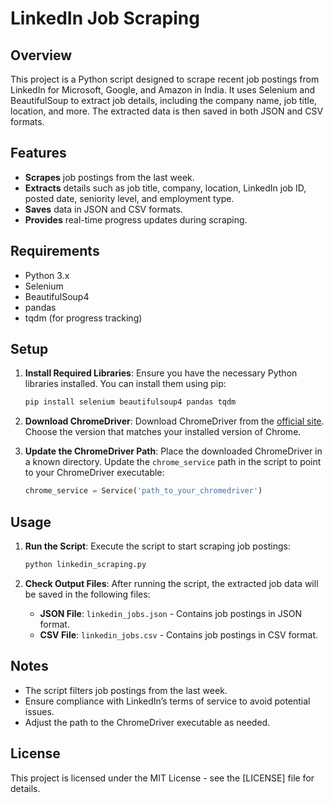 # LinkedIn Job Scraping

## Overview

This project is a Python script designed to scrape recent job postings from LinkedIn for Microsoft, Google, and Amazon in India. It uses Selenium and BeautifulSoup to extract job details, including the company name, job title, location, and more. The extracted data is then saved in both JSON and CSV formats.

## Features

- **Scrapes** job postings from the last week.
- **Extracts** details such as job title, company, location, LinkedIn job ID, posted date, seniority level, and employment type.
- **Saves** data in JSON and CSV formats.
- **Provides** real-time progress updates during scraping.

## Requirements

- Python 3.x
- Selenium
- BeautifulSoup4
- pandas
- tqdm (for progress tracking)

## Setup

1. **Install Required Libraries**:
    Ensure you have the necessary Python libraries installed. You can install them using pip:
    ```bash
    pip install selenium beautifulsoup4 pandas tqdm
    ```

2. **Download ChromeDriver**:
    Download ChromeDriver from the [official site](https://sites.google.com/chromium.org/driver/). Choose the version that matches your installed version of Chrome.

3. **Update the ChromeDriver Path**:
    Place the downloaded ChromeDriver in a known directory. Update the `chrome_service` path in the script to point to your ChromeDriver executable:
    ```python
    chrome_service = Service('path_to_your_chromedriver')
    ```

## Usage

1. **Run the Script**:
    Execute the script to start scraping job postings:
    ```bash
    python linkedin_scraping.py
    ```

2. **Check Output Files**:
    After running the script, the extracted job data will be saved in the following files:
    - **JSON File**: `linkedin_jobs.json` - Contains job postings in JSON format.
    - **CSV File**: `linkedin_jobs.csv` - Contains job postings in CSV format.

## Notes

- The script filters job postings from the last week.
- Ensure compliance with LinkedIn’s terms of service to avoid potential issues.
- Adjust the path to the ChromeDriver executable as needed.

## License

This project is licensed under the MIT License - see the [LICENSE] file for details.
